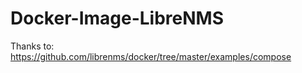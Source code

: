 # Docker-Image-LibreNMS

Thanks to: https://github.com/librenms/docker/tree/master/examples/compose
